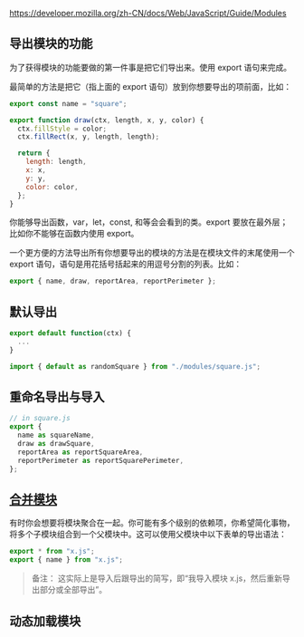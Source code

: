 https://developer.mozilla.org/zh-CN/docs/Web/JavaScript/Guide/Modules
## 导出模块的功能
为了获得模块的功能要做的第一件事是把它们导出来。使用 export 语句来完成。

最简单的方法是把它（指上面的 export 语句）放到你想要导出的项前面，比如：

```js
export const name = "square";

export function draw(ctx, length, x, y, color) {
  ctx.fillStyle = color;
  ctx.fillRect(x, y, length, length);

  return {
    length: length,
    x: x,
    y: y,
    color: color,
  };
}
```
你能够导出函数，var，let，const, 和等会会看到的类。export 要放在最外层；比如你不能够在函数内使用 export。

一个更方便的方法导出所有你想要导出的模块的方法是在模块文件的末尾使用一个 export 语句，语句是用花括号括起来的用逗号分割的列表。比如：


```js
export { name, draw, reportArea, reportPerimeter };
```

## 默认导出
```js
export default function(ctx) {
  ...
}

import { default as randomSquare } from "./modules/square.js";
```

## 重命名导出与导入
```js
// in square.js
export {
  name as squareName,
  draw as drawSquare,
  reportArea as reportSquareArea,
  reportPerimeter as reportSquarePerimeter,
};
```

## [合并模块](https://developer.mozilla.org/zh-CN/docs/Web/JavaScript/Guide/Modules#%E5%90%88%E5%B9%B6%E6%A8%A1%E5%9D%97)
有时你会想要将模块聚合在一起。你可能有多个级别的依赖项，你希望简化事物，将多个子模块组合到一个父模块中。这可以使用父模块中以下表单的导出语法：

```js
export * from "x.js";
export { name } from "x.js";
```

>备注： 这实际上是导入后跟导出的简写，即“我导入模块 x.js，然后重新导出部分或全部导出”。

## 动态加载模块

